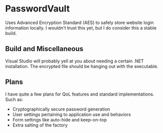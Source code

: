 # PasswordVault
Uses Advanced Encryption Standard (AES) to safely store website login information locally. I wouldn't trust this yet, but I do consider this a stable build.

## Build and Miscellaneous
Visual Studio will probably yell at you about needing a certain .NET installation. The encrypted file should be hanging out with the executable.

## Plans
I have quite a few plans for QoL features and standard implementations. 
Such as:
   - Cryptographically secure password generation
   - User settings pertaining to application use and behaviors
   - Form settings like auto-hide and keep-on-top
   - Extra salting of the factory
